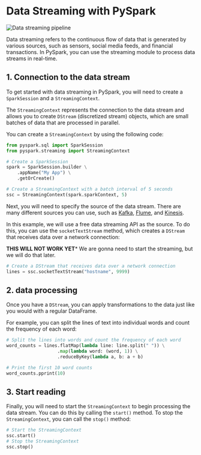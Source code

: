 # Data Streaming with PySpark

![Data streaming pipeline](https://learn.microsoft.com/fr-fr/azure/hdinsight/spark/media/apache-spark-streaming-overview/hdinsight-spark-streaming.png)

Data streaming refers to the continuous flow of data that is generated by various sources, such as sensors, social media feeds, and financial transactions. 
In PySpark, you can use the streaming module to process data streams in real-time.

## 1. Connection to the data stream
To get started with data streaming in PySpark, you will need to create a `SparkSession` and a `StreamingContext`. 

The `StreamingContext` represents the connection to the data stream and allows you to create `DStream` (discretized stream) objects, which are small batches of data that are processed in parallel. 

You can create a `StreamingContext` by using the following code:

```python
from pyspark.sql import SparkSession
from pyspark.streaming import StreamingContext

# Create a SparkSession
spark = SparkSession.builder \
    .appName("My App") \
    .getOrCreate()

# Create a StreamingContext with a batch interval of 5 seconds
ssc = StreamingContext(spark.sparkContext, 5)
```

Next, you will need to specify the source of the data stream. 
There are many different sources you can use, such as [Kafka](https://kafka.apache.org/), [Flume](https://flume.apache.org/), and [Kinesis](https://aws.amazon.com/fr/kinesis/data-streams/). 

In this example, we will use a free data streaming API as the source. 
To do this, you can use the `socketTextStream` method, which creates a `DStream` that receives data over a network connection:

**THIS WILL NOT WORK YET*** We are gonna need to start the streaming, but we will do that later.

```python
# Create a DStream that receives data over a network connection
lines = ssc.socketTextStream("hostname", 9999)
```

## 2. data processing
Once you have a `DStream`, you can apply transformations to the data just like you would with a regular DataFrame. 

For example, you can split the lines of text into individual words and count the frequency of each word:

```python
# Split the lines into words and count the frequency of each word
word_counts = lines.flatMap(lambda line: line.split(" ")) \
                   .map(lambda word: (word, 1)) \
                   .reduceByKey(lambda a, b: a + b)

# Print the first 10 word counts
word_counts.pprint(10)
```

## 3. Start reading
Finally, you will need to start the `StreamingContext` to begin processing the data stream. You can do this by calling the `start()` method.
To stop the `StreamingContext`, you can call the `stop()` method:


```python
# Start the StreamingContext
ssc.start()
# Stop the StreamingContext
ssc.stop()
```